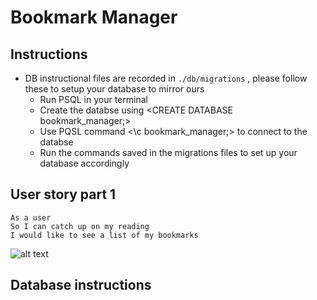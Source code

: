 # Bookmark Manager

Instructions
-------
* DB instructional files are recorded in `./db/migrations` , please follow these to setup your database to mirror ours 
  * Run PSQL in your terminal
  * Create the databse using <CREATE DATABASE bookmark_manager;>
  * Use PQSL command <\c bookmark_manager;> to connect to the databse 
  * Run the commands saved in the migrations files to set up your database accordingly   

User story part 1
----

```
As a user 
So I can catch up on my reading 
I would like to see a list of my bookmarks
```

![alt text](https://github.com/kerrimcm/bookmark-manager/blob/master/Images/Screenshot%202021-04-19%20at%2014.28.03.png)

Database instructions
-------

